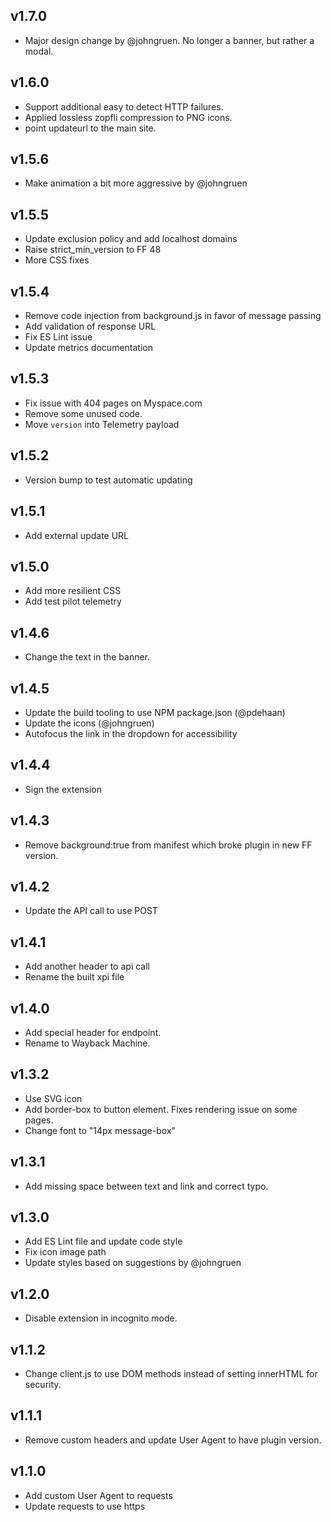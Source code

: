 ## v1.7.0
- Major design change by @johngruen. No longer a banner, but rather a modal.

## v1.6.0
- Support additional easy to detect HTTP failures.
- Applied lossless zopfli compression to PNG icons.
- point updateurl to the main site.

## v1.5.6
- Make animation a bit more aggressive by @johngruen

## v1.5.5
- Update exclusion policy and add localhost domains
- Raise strict_min_version to FF 48
- More CSS fixes

## v1.5.4
- Remove code injection from background.js in favor of message passing
- Add validation of response URL
- Fix ES Lint issue
- Update metrics documentation

## v1.5.3
- Fix issue with 404 pages on Myspace.com
- Remove some unused code.
- Move `version` into Telemetry payload

## v1.5.2
- Version bump to test automatic updating

## v1.5.1
- Add external update URL

## v1.5.0
- Add more resilient CSS
- Add test pilot telemetry

## v1.4.6
- Change the text in the banner.

## v1.4.5
- Update the build tooling to use NPM package.json (@pdehaan)
- Update the icons (@johngruen)
- Autofocus the link in the dropdown for accessibility

## v1.4.4
- Sign the extension

## v1.4.3
- Remove background:true from manifest which broke plugin in new FF version.

## v1.4.2
- Update the API call to use POST

## v1.4.1
- Add another header to api call
- Rename the built xpi file

## v1.4.0
- Add special header for endpoint.
- Rename to Wayback Machine.

## v1.3.2
- Use SVG icon
- Add border-box to button element. Fixes rendering issue on some pages.
- Change font to "14px message-box"

## v1.3.1
- Add missing space between text and link and correct typo.

## v1.3.0
- Add ES Lint file and update code style
- Fix icon image path
- Update styles based on suggestions by @johngruen

## v1.2.0
- Disable extension in incognito mode.

## v1.1.2
- Change client.js to use DOM methods instead of setting innerHTML for security.

## v1.1.1
- Remove custom headers and update User Agent to have plugin version.

## v1.1.0
- Add custom User Agent to requests
- Update requests to use https
